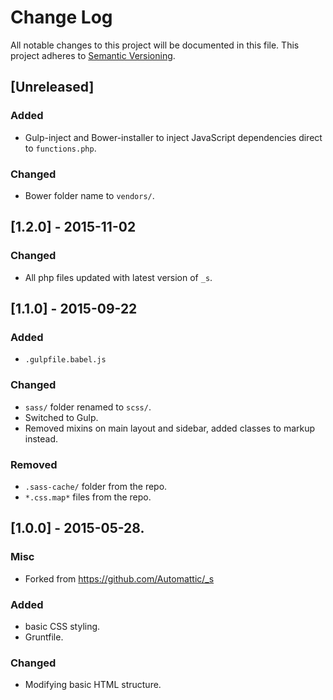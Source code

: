 # Change Log

All notable changes to this project will be documented in this file.
This project adheres to [Semantic Versioning](http://semver.org/).

## [Unreleased]

### Added

- Gulp-inject and Bower-installer to inject JavaScript dependencies direct to `functions.php`.

### Changed

- Bower folder name to `vendors/`.

## [1.2.0] - 2015-11-02

### Changed

- All php files updated with latest version of `_s`.

## [1.1.0] - 2015-09-22

### Added

- `.gulpfile.babel.js`

### Changed

- `sass/` folder renamed to `scss/`.
- Switched to Gulp.
- Removed mixins on main layout and sidebar, added classes to markup instead.

### Removed

- `.sass-cache/` folder from the repo.
- `*.css.map*` files from the repo.

## [1.0.0] - 2015-05-28.
### Misc 
- Forked from https://github.com/Automattic/_s

### Added
- basic CSS styling.
- Gruntfile.

### Changed
- Modifying basic HTML structure.
